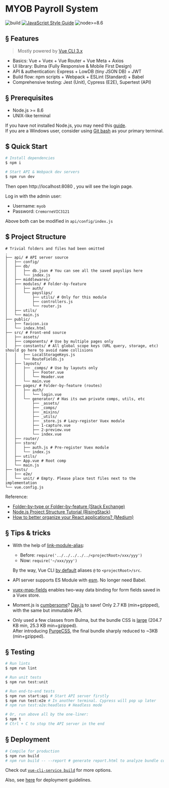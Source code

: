 # MYOB Payroll System

![build](https://img.shields.io/badge/build-passing-brightgreen.svg)
[![JavaScript Style Guide](https://img.shields.io/badge/code_style-standard-brightgreen.svg)](https://standardjs.com)
![node>=8.6](https://img.shields.io/badge/node-%3E%3D%208.6-brightgreen.svg)

## § Features
> Mostly powered by [Vue CLI 3.x](https://github.com/vuejs/vue-cli)

* Basics: Vue + Vuex + Vue Router + Vue Meta + Axios
* UI library: Bulma (Fully Responsive & Mobile First Design)
* API & authentication: Express + LowDB (tiny JSON DB) + JWT
* Build flow: npm scripts + Webpack + ESLint (Standard) + Babel
* Comprehensive testing: Jest (Unit), Cypress (E2E), Supertest (API)

## § Prerequisites

* Node.js >= 8.6
* UNIX-like terminal

If you have not installed Node.js, you may need this [guide](https://docs.npmjs.com/downloading-and-installing-node-js-and-npm).  
If you are a Windows user, consider using [Git bash](https://gitforwindows.org) as your primary terminal.

## $ Quick Start

```sh
# Install dependencies
$ npm i

# Start API & Webpack dev servers
$ npm run dev
```

Then open http://localhost:8080 , you will see the login page.

Log in with the admin user:

* Username: `myob`
* Password: `CremorneVIC3121`

Above both can be modified in `api/config/index.js`

## $ Project Structure

```
# Trivial folders and files had been omitted
.
├── api/ # API server source
│   ├── config/
│   ├── db/
│   │   ├── db.json # You can see all the saved payslips here
│   │   └── index.js
│   ├── middlewares/
│   ├── modules/ # Folder-by-feature
│   │   ├── auth/
│   │   └── payslips/
│   │       ├── utils/ # Only for this module
│   │       ├── controllers.js
│   │       └── router.js
│   ├── utils/
│   └── main.js
├── public/
│   ├── favicon.ico
│   └── index.html
├── src/ # Front-end source
│   ├── assets/
│   ├── components/ # Use by multiple pages only
│   ├── constants/ # All global scope keys (URL query, storage, etc) should go here to avoid name collisions
│   │   ├── LocalStorageKeys.js
│   │   └── RouteFields.js
│   ├── layouts/
│   │   ├── _comps/ # Use by layouts only
│   │   │   ├── Footer.vue
│   │   │   └── Header.vue
│   │   └── main.vue
│   ├── pages/ # Folder-by-feature (routes)
│   │   ├── auth/
│   │   │   └── login.vue
│   │   └── generator/ # Has its own private comps, utils, etc
│   │       ├── _assets/
│   │       ├── _comps/
│   │       ├── _mixins/
│   │       ├── _utils/
│   │       ├── _store.js # Lazy-register Vuex module
│   │       ├── 1-capture.vue
│   │       ├── 2-preview.vue
│   │       └── index.vue
│   ├── router/
│   ├── store/
│   │   ├── auth.js # Pre-register Vuex module
│   │   └── index.js
│   ├── utils/
│   ├── App.vue # Root comp
│   └── main.js
├── tests/
│   ├── e2e/
│   └── unit/ # Empty. Please place test files next to the implementation
└── vue.config.js
```

Reference:

* [Folder-by-type or Folder-by-feature (Stack Exchange)](https://softwareengineering.stackexchange.com/a/338610)
* [Node.js Project Structure Tutorial (RisingStack)](https://blog.risingstack.com/node-hero-node-js-project-structure-tutorial)
* [How to better organize your React applications? (Medium)](https://medium.com/@alexmngn/how-to-better-organize-your-react-applications-2fd3ea1920f1)

## § Tips & tricks

* With the help of [link-module-alias](https://github.com/Rush/link-module-alias):
  * Before: `require('../../../../../<projectRoot>/xxx/yyy')`
  * Now: `require('~/xxx/yyy')`

  By the way, Vue CLI [by default](https://cli.vuejs.org/guide/html-and-static-assets.html#url-transform-rules) aliases `@` to `<projectRoot>/src`.

* API server supports ES Module with [esm](https://github.com/standard-things/esm). No longer need Babel.

* [vuex-map-fields](https://github.com/maoberlehner/vuex-map-fields) enables two-way data binding for form fields saved in a Vuex store.

* Moment.js is [cumbersome](https://bundlephobia.com/result?p=moment)? [Day.js](https://github.com/iamkun/dayjs) to save! Only 2.7 KB (min+gzipped), with the same but immutable API.

* Only used a few classes from Bulma, but the bundle CSS is [large](https://bundlephobia.com/result?p=bulma) (204.7 KB min, 25.3 KB min+gzipped).  
  After introducing [PurgeCSS](https://github.com/FullHuman/purgecss), the final bundle sharply reduced to ~3KB (min+gzipped).

## § Testing

```sh
# Run lints
$ npm run lint

# Run unit tests
$ npm run test:unit

# Run end-to-end tests
$ npm run start:api # Start API server firstly
$ npm run test:e2e # In another terminal. Cypress will pop up later
# npm run test:e2e:headless # Headless mode

# Or, run above all by the one-liner:
$ npm t
# Ctrl + C to stop the API server in the end
```

## § Deployment

```sh
# Compile for production
$ npm run build
# npm run build -- --report # generate report.html to analyze bundle content
```

Check out [`vue-cli-service build`](https://cli.vuejs.org/guide/cli-service.html#vue-cli-service-build) for more options.

Also, see [here](https://cli.vuejs.org/guide/deployment.html) for deployment guidelines.

